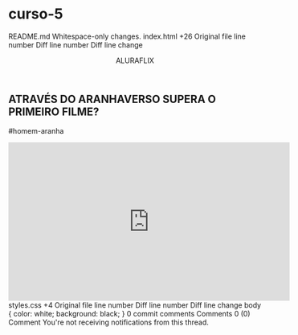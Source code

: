 # curso-5
‎README.md
Whitespace-only changes.
‎index.html
+26
Original file line number	Diff line number	Diff line change
<html lang="pt-BR">
<head>
    <link rel="stylesheet" href="styles.css">
    <title>Aluraflix</title>
</head>
<body>
    <header>ALURAFLIX</header>
    <section>
        <div>
            <h1>ATRAVÉS DO ARANHAVERSO SUPERA O PRIMEIRO FILME?</h1>
            <p>#homem-aranha</p>
        </div>
        <div>
            <iframe width="560" height="315" src="https://www.youtube.com/embed/gt_fAE1Eg2Q?si=EEv-tsY_b1B2OwKE"
                title="YouTube video player" frameborder="0"
                allow="accelerometer; autoplay; clipboard-write; encrypted-media; gyroscope; picture-in-picture; web-share"
                referrerpolicy="strict-origin-when-cross-origin" allowfullscreen></iframe>
        </div>
    </section>
</body>
</html>
‎styles.css
+4
Original file line number	Diff line number	Diff line change
body {
    color: white;
    background: black;
}
0 commit comments
Comments
0
 (0)
Comment
You're not receiving notifications from this thread.
